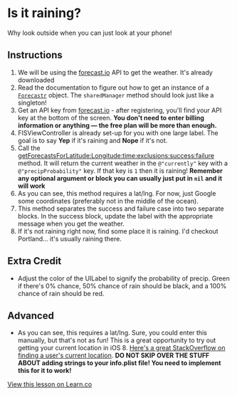 

# Is it raining?

Why look outside when you can just look at your phone!

## Instructions

  1. We will be using the [forecast.io](https://developer.forecast.io/) API to get the weather. It's already downloaded
  2. Read the documentation to figure out how to get an instance of a [`Forecastr`](https://github.com/iwasrobbed/Forecastr) object. The `sharedManager` method should look just like a singleton!
  3. Get an API key from [forecast.io](https://developer.forecast.io/register)
    - after registering, you'll find your API key at the bottom of the screen.
      **You don't need to enter billing information or anything — the free plan will be more than enough.**
  4. FISViewController is already set-up for you with one large label. The goal is to say **Yep** if it's raining and **Nope** if it's not. 
  5. Call the [getForecastsForLatitude:Longitude:time:exclusions:success:failure](http://cocoadocs.org/docsets/Forecastr/0.1.2/Classes/Forecastr.html#//api/name/getForecastForLatitude:longitude:time:exclusions:success:failure:) method. It will return the current weather in the `@"currently"` key with a `@"precipProbability"` key. If that key is `1` then it is raining! **Remember any optional argument or block you can usually just put in `nil` and it will work**
  6. As you can see, this method requires a lat/lng. For now, just Google some coordinates (preferably not in the middle of the ocean). 
  7. This method separates the success and failure case into two separate blocks. In the success block, update the label with the appropriate message when you get the weather.
  8. If it's not raining right now, find some place it is raining. I'd checkout Portland... it's usually raining there.

## Extra Credit

  * Adjust the color of the UILabel to signify the probability of precip. Green if there's 0% chance, 50% chance of rain should be black, and a 100% chance of rain should be red.

## Advanced

  * As you can see, this requires a lat/lng. Sure, you could enter this manually, but that's not as fun! This is a great opportunity to try out getting your current location in iOS 8. <a href="http://stackoverflow.com/questions/26134641/how-to-get-current-location-lat-long-in-ios-8">Here's a great StackOverflow on finding a user's current location</a>.
   **DO NOT SKIP OVER THE STUFF ABOUT adding strings to your info.plist file! You need to implement this for it to work!**


<a href='https://learn.co/lessons/gunna-rain' data-visibility='hidden'>View this lesson on Learn.co</a>
